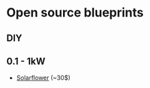 # Open source blueprints

## DIY

## 0.1 - 1kW

* [Solarflower](http://solarflower.org/tutorial.php?tut=vawt#.WPu1Ad8xBGo) (~30$)
